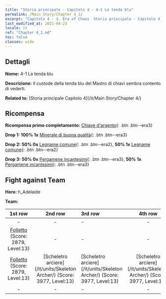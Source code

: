```yaml
---
title: "Storia principale - Capitolo 4 - 4-1 La tenda blu"
permalink: /Main Story/Chapter 4_1/
excerpt: "Capitolo 4 - 1. Era of Chaos  Storia principale - Capitolo 4_1. 4-1 La tenda blu"
last_modified_at: 2021-04-23
locale: it
ref: "Chapter 4_1.md"
toc: false
classes: wide
---
```


## Dettagli

 **Nome:** 4-1 La tenda blu

 **Descrizione:** Il custode della tenda blu del Mastro di chiavi sembra contento di vederti.

 **Related to:** [Storia principale Capitolo 4](/it/Main Story/Chapter 4/)

## Ricompensa

 **Ricompensa primo completamento:** [Chiave d'argento](/ItemsIT/con_693/){: .btn .btn--era3}

 **Drop 1:** **100% 1x** [Minerale di buona qualità](/ItemsIT/mat_12/){: .btn .btn--era3}

 **Drop 2:** **50% 0x** [Legname comune](/ItemsIT/mat_7/){: .btn .btn--era2}, **50% 1x** [Legname comune](/ItemsIT/mat_7/){: .btn .btn--era2}

 **Drop 3:** **50% 0x** [Pergamene incantesimi](/ItemsIT/con_694/){: .btn .btn--era3}, **50% 1x** [Pergamene incantesimi](/ItemsIT/con_694/){: .btn .btn--era3}


## Fight against Team
 **Hero:** h_Adelaide

 **Team:**


  | 1st row | 2nd row | 3rd row | 4th row |
  |:----:|:----:|:----|:----:|
  | - | - | - | - |
  | [Folletto](/it/units/Imp/) (Score: 2879, Level:13)  | - | - | - |
  | [Folletto](/it/units/Imp/) (Score: 2879, Level:13)  | [Scheletro arciere](/it/units/Skeleton Archer/) (Score: 3977, Level:13)  | [Scheletro arciere](/it/units/Skeleton Archer/) (Score: 3977, Level:13)  | [Scheletro arciere](/it/units/Skeleton Archer/) (Score: 3977, Level:13)  |
  | - | - | - | - |


